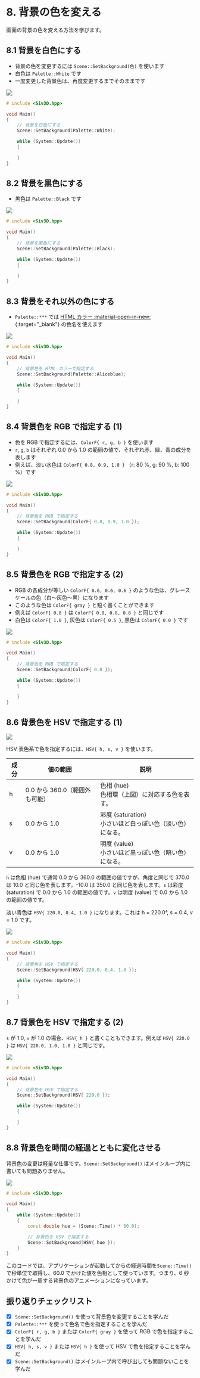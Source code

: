 # 8. 背景の色を変える
画面の背景の色を変える方法を学びます。

## 8.1 背景を白色にする
- 背景の色を変更するには `Scene::SetBackground(色)` を使います
- 白色は `Palette::White` です
- 一度変更した背景色は、再度変更するまでそのままです

![](https://raw.githubusercontent.com/Siv3D/siv3d.site.resource/main/2025/tutorial/background/1.png)

```cpp hl_lines="5-6"
# include <Siv3D.hpp>

void Main()
{
	// 背景を白色にする
	Scene::SetBackground(Palette::White);

	while (System::Update())
	{

	}
}
```


## 8.2 背景を黒色にする
- 黒色は `Palette::Black` です

![](https://raw.githubusercontent.com/Siv3D/siv3d.site.resource/main/2025/tutorial/background/2.png)

```cpp hl_lines="5-6"
# include <Siv3D.hpp>

void Main()
{
	// 背景を黒色にする
	Scene::SetBackground(Palette::Black);

	while (System::Update())
	{

	}
}
```


## 8.3 背景をそれ以外の色にする
- `Palette::***` では [HTML カラー :material-open-in-new:](https://voidproc.github.io/siv3d-palette-browser/){:target="_blank"} の色名を使えます

![](https://raw.githubusercontent.com/Siv3D/siv3d.site.resource/main/2025/tutorial/background/3.png)

```cpp hl_lines="5-6"
# include <Siv3D.hpp>

void Main()
{
	// 背景色を HTML カラーで指定する
	Scene::SetBackground(Palette::Aliceblue);

	while (System::Update())
	{

	}
}
```


## 8.4 背景色を RGB で指定する (1)
- 色を RGB で指定するには、`ColorF{ r, g, b }` を使います
- `r`, `g`, `b` はそれぞれ 0.0 から 1.0 の範囲の値で、それぞれ赤、緑、青の成分を表します
- 例えば、淡い水色は `ColorF{ 0.8, 0.9, 1.0 }` （r: 80 %, g: 90 %, b: 100 %）です

![](https://raw.githubusercontent.com/Siv3D/siv3d.site.resource/main/2025/tutorial/background/4.png)

```cpp hl_lines="5-6"
# include <Siv3D.hpp>

void Main()
{
	// 背景色を RGB で指定する
	Scene::SetBackground(ColorF{ 0.8, 0.9, 1.0 });

	while (System::Update())
	{

	}
}
```


## 8.5 背景色を RGB で指定する (2)
- RGB の各成分が等しい `ColorF{ 0.6, 0.6, 0.6 }` のような色は、グレースケールの色（白～灰色～黒）になります
- このような色は `ColorF{ gray }` と短く書くことができます
- 例えば `ColorF{ 0.8 }` は `ColorF{ 0.8, 0.8, 0.8 }` と同じです
- 白色は `ColorF{ 1.0 }`, 灰色は `ColorF{ 0.5 }`, 黒色は `ColorF{ 0.0 }` です

![](https://raw.githubusercontent.com/Siv3D/siv3d.site.resource/main/2025/tutorial/background/5.png)

```cpp hl_lines="5-6"
# include <Siv3D.hpp>

void Main()
{
	// 背景色を RGB で指定する
	Scene::SetBackground(ColorF{ 0.8 });

	while (System::Update())
	{

	}
}
```


## 8.6 背景色を HSV で指定する (1)
![](https://raw.githubusercontent.com/Siv3D/siv3d.site.resource/main/2025/tutorial/background/hue.png)


HSV 表色系で色を指定するには、`HSV{ h, s, v }` を使います。


| 成分 | 値の範囲 | 説明 |
| --- | --- | --- |
| h | 0.0 から 360.0（範囲外も可能）| 色相 (hue)<br>色相環（上図）に対応する色を表す。|
| s | 0.0 から 1.0 | 彩度 (saturation) <br>小さいほど白っぽい色（淡い色）になる。|
| v | 0.0 から 1.0 | 明度 (value)<br>小さいほど黒っぽい色（暗い色）になる。 |

`h` は色相 (hue) で通常 0.0 から 360.0 の範囲の値ですが、角度と同じで 370.0 は 10.0 と同じ色を表します。-10.0 は 350.0 と同じ色を表します。`s` は彩度 (saturation) で 0.0 から 1.0 の範囲の値です。`v` は明度 (value) で 0.0 から 1.0 の範囲の値です。

淡い青色は `HSV{ 220.0, 0.4, 1.0 }` になります。これは h = 220.0°, s = 0.4, v = 1.0 です。

![](https://raw.githubusercontent.com/Siv3D/siv3d.site.resource/main/2025/tutorial/background/6.png)

```cpp hl_lines="5-6"
# include <Siv3D.hpp>

void Main()
{
	// 背景色を HSV で指定する
	Scene::SetBackground(HSV{ 220.0, 0.4, 1.0 });

	while (System::Update())
	{

	}
}
```

## 8.7 背景色を HSV で指定する (2)
`s` が 1.0, `v` が 1.0 の場合、`HSV{ h }` と書くこともできます。例えば `HSV{ 220.0 }` は `HSV{ 220.0, 1.0, 1.0 }` と同じです。

![](https://raw.githubusercontent.com/Siv3D/siv3d.site.resource/main/2025/tutorial/background/7.png)

```cpp hl_lines="5-6"
# include <Siv3D.hpp>

void Main()
{
	// 背景色を HSV で指定する
	Scene::SetBackground(HSV{ 220.0 });

	while (System::Update())
	{

	}
}
```

## 8.8 背景色を時間の経過とともに変化させる
背景色の変更は軽量な仕事です。`Scene::SetBackground()` はメインループ内に書いても問題ありません。

![](https://raw.githubusercontent.com/Siv3D/siv3d.site.resource/main/2025/tutorial/background/8.png)

```cpp hl_lines="7 10"
# include <Siv3D.hpp>

void Main()
{
	while (System::Update())
	{
		const double hue = (Scene::Time() * 60.0);

		// 背景色を HSV で指定する
		Scene::SetBackground(HSV{ hue });
	}
}
```

このコードでは、アプリケーションが起動してからの経過時間を`Scene::Time()` で秒単位で取得し、60.0 でかけた値を色相として使っています。つまり、6 秒かけて色が一周する背景色のアニメーションになっています。


## 振り返りチェックリスト
- [x] `Scene::SetBackground()` を使って背景色を変更することを学んだ
- [x] `Palette::***` を使って色名で色を指定することを学んだ
- [x] `ColorF{ r, g, b }` または `ColorF{ gray }` を使って RGB で色を指定することを学んだ
- [x] `HSV{ h, s, v }` または `HSV{ h }` を使って HSV で色を指定することを学んだ
- [x] `Scene::SetBackground()` はメインループ内で呼び出しても問題ないことを学んだ
